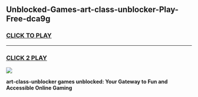 
## Unblocked-Games-art-class-unblocker-Play-Free-dca9g
<h3>
<a href="https://premium76.site?title=art-class-unblocker&ref=20M">CLICK TO PLAY</a></h3>
<hr>

<h3>
<a href="https://premium76.site?title=art-class-unblocker&ref=20M">CLICK 2 PLAY</a>
  
</h3>

<a href="https://premium76.site?title=art-class-unblocker&ref=19M"><img src="https://clearcache.store/games.png"></a>


**art-class-unblocker games unblocked: Your Gateway to Fun and Accessible Online Gaming**
